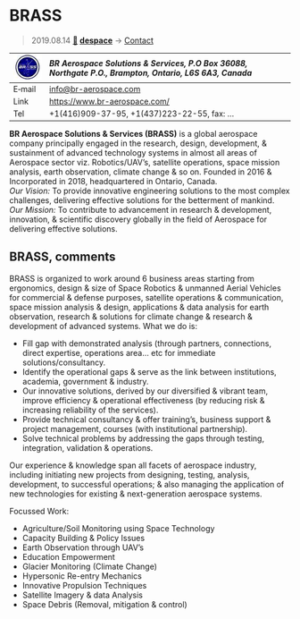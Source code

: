 # BRASS
> 2019.08.14 **[🚀](../index/index.md) [despace](index.md)** → [Contact](contact.md)

|[![](f/contact/b/brass_logo1_thumb.jpg)](f/contact/b/brass_logo1.png)|*BR Aerospace Solutions & Services, P.O Box 36088,  Northgate P.O., Brampton, Ontario, L6S 6A3, Canada*|
|:--|:--|
|E‑mail| <info@br-aerospace.com> |
|Link| <https://www.br-aerospace.com/> |
|Tel| +1(416)909-37-95, +1(437)223-22-55, fax: … |

**BR Aerospace Solutions & Services (BRASS)** is a global aerospace company principally engaged in the research, design, development, & sustainment of advanced technology systems in almost all areas of Aerospace sector viz. Robotics/UAV’s, satellite operations, space mission analysis, earth observation, climate change & so on. Founded in 2016 & Incorporated in 2018, headquartered in Ontario, Canada.  
*Our Vision:* To provide innovative engineering solutions to the most complex challenges, delivering effective solutions for the betterment of mankind.  
*Our Mission:* To contribute to advancement in research & development, innovation, & scientific discovery globally in the field of Aerospace for delivering effective solutions.


<p style="page-break-after:always"> </p>

## BRASS, comments

BRASS is organized to work around 6 business areas starting from ergonomics, design & size of Space Robotics & unmanned Aerial Vehicles for commercial & defense purposes, satellite operations & communication, space mission analysis & design, applications & data analysis for earth observation, research & solutions for climate change & research & development of advanced systems. What we do is:

   - Fill gap with demonstrated analysis (through partners, connections, direct expertise, operations area… etc for immediate solutions/consultancy.
   - Identify the operational gaps & serve as the link between institutions, academia, government & industry.
   - Our innovative solutions, derived by our diversified & vibrant team, improve efficiency & operational effectiveness (by reducing risk & increasing reliability of the services).
   - Provide technical consultancy & offer training’s, business support & project management, courses (with institutional partnership).
   - Solve technical problems by addressing the gaps through testing, integration, validation & operations.

Our experience & knowledge span all facets of aerospace industry, including initiating new projects from designing, testing, analysis, development, to successful operations; & also managing the application of new technologies for existing & next-generation aerospace systems.

Focussed Work:

   - Agriculture/Soil Monitoring using Space Technology
   - Capacity Building & Policy Issues
   - Earth Observation through UAV’s
   - Education Empowerment
   - Glacier Monitoring (Climate Change)
   - Hypersonic Re-entry Mechanics
   - Innovative Propulsion Techniques
   - Satellite Imagery & data Analysis
   - Space Debris (Removal, mitigation & control)
